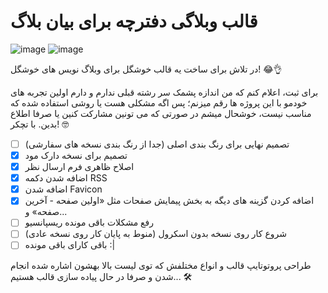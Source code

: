 # قالب وبلاگی دفترچه برای بیان بلاگ

![image](https://user-images.githubusercontent.com/73311467/154791394-ade77cf7-81c1-4103-95ae-3aa3922062d4.png)
![image](https://user-images.githubusercontent.com/73311467/154791399-ff89d206-149f-47c4-b868-02425ddcd28b.png)


در تلاش برای ساخت یه قالب خوشگل برای وبلاگ نویس های خوشگل! 😂👌

برای ثبت، اعلام کنم که من اندازه پشمک سر رشته قبلی ندارم و دارم اولین تجربه های خودمو با این پروژه ها رقم میزنم؛ پس اگه مشکلی هست یا روشی استفاده شده که مناسب نیست، خوشحال میشم در صورتی که می تونین مشارکت کنین یا صرفا اطلاع بدین. با تچکر! 🤓

- [ ] تصمیم نهایی برای رنگ بندی اصلی (جدا از رنگ بندی نسخه های سفارشی)
- [x] تصمیم برای نسخه دارک مود
- [x] اصلاح ظاهری فرم ارسال نظر
- [x] اضافه شدن دکمه RSS
- [x] اضافه شدن Favicon
- [x] اضافه کردن گزینه های دیگه به بخش پیمایش صفحات مثل «اولین صفحه - آخرین صفحه» و...
- [ ] رفع مشکلات باقی مونده ریسپانسیو
- [ ] شروع کار روی نسخه بدون اسکرول (منوط به پایان کار روی نسخه عادی)
- [ ] باقی کارای باقی مونده :|

طراحی پروتوتایپ قالب و انواع مختلفش که توی لیست بالا بهشون اشاره شده انجام شدن و صرفا در حال پیاده سازی قالب هستیم... 🛠
